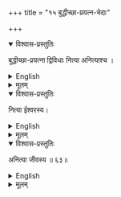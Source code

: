 +++
title = "१५ बुद्धीच्छा-प्रयत्न-भेदाः"

+++
<details open><summary>विश्वास-प्रस्तुतिः</summary>

बुद्धीच्छा-प्रयत्ना द्विविधाः नित्या अनित्याश्च ।
</details>

<details><summary>English</summary>

Understanding, Desire and Effort are of 2 types - Eternal and Transient.
</details>

<details><summary>मूलम्</summary>

बुद्धीच्छा प्रयत्ना द्विविधाः नित्या अनित्याश्च ।
</details>


<details open><summary>विश्वास-प्रस्तुतिः</summary>

नित्या ईश्वरस्य। 
</details>

<details><summary>English</summary>

Eternal is Lord's
</details>

<details><summary>मूलम्</summary>

नित्या ईश्वरस्य। 
</details>


<details open><summary>विश्वास-प्रस्तुतिः</summary>

अनित्या जीवस्य ॥ ६३॥
</details>

<details><summary>English</summary>

Transient is individual soul's
</details>

<details><summary>मूलम्</summary>

अनित्या जीवस्य ॥ ६३॥
</details>
